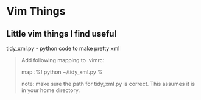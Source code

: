 Vim Things
==========
Little vim things I find useful
--------------------------------

tidy_xml.py - python code to make pretty xml

> Add following mapping to .vimrc:
>
> map <F5> :%! python ~/tidy_xml.py %<enter>
>
> note: make sure the path for tidy_xml.py is correct. This assumes it is in your home directory.
